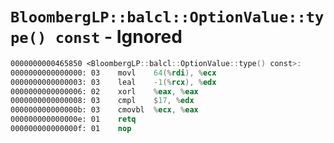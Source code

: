 # `BloombergLP::balcl::OptionValue::type() const` - Ignored

```nasm
0000000000465850 <BloombergLP::balcl::OptionValue::type() const>:
0000000000000000: 03	movl	64(%rdi), %ecx
0000000000000003: 03	leal	-1(%rcx), %edx
0000000000000006: 02	xorl	%eax, %eax
0000000000000008: 03	cmpl	$17, %edx
000000000000000b: 03	cmovbl	%ecx, %eax
000000000000000e: 01	retq	
000000000000000f: 01	nop	
```
